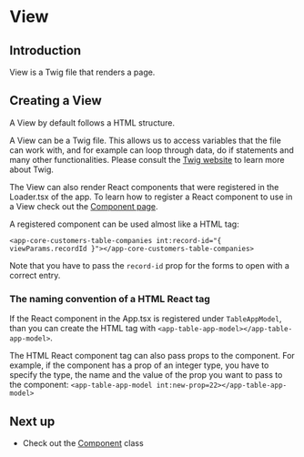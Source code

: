 # View

## Introduction

View is a Twig file that renders a page.

## Creating a View

A View by default follows a HTML structure.

A View can be a Twig file. This allows us to access variables that the file can work with, and for example can loop through data, do if statements and many other functionalities. Please consult the [Twig website](https://twig.symfony.com/doc/) to learn more about Twig.

The View can also render React components that were registered in the Loader.tsx of the app.
To learn how to register a React component to use in a View check out the [Component page](./component).

A registered component can be used almost like a HTML tag:

`<app-core-customers-table-companies int:record-id="{ viewParams.recordId }"></app-core-customers-table-companies>`

Note that you have to pass the `record-id` prop for the forms to open with a correct entry.

### The naming convention of a HTML React tag

If the React component in the App.tsx is registered under `TableAppModel`, than you can create the HTML tag with `<app-table-app-model></app-table-app-model>`.

The HTML React component tag can also pass props to the component. For example, if the component has a prop of an integer type, you have to specify the type, the name and the value of the prop you want to pass to the component: `<app-table-app-model int:new-prop=22></app-table-app-model>`

## Next up

- Check out the [Component](./component) class
